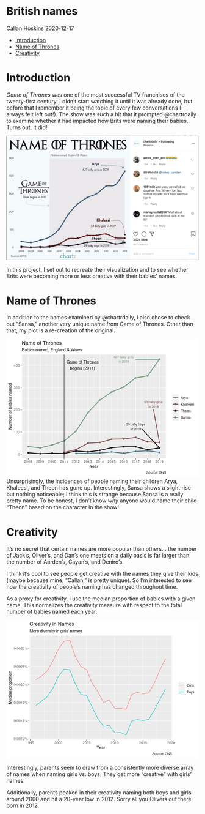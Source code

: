 British names
================
Callan Hoskins
2020-12-17

  - [Introduction](#introduction)
  - [Name of Thrones](#name-of-thrones)
  - [Creativity](#creativity)

# Introduction

*Game of Thrones* was one of the most successful TV franchises of the
twenty-first century. I didn’t start watching it until it was already
done, but before that I remember it being the topic of every few
conversations (I always felt left out\!). The show was such a hit that
it prompted @chartrdaily to examine whether it had impacted how Brits
were naming their babies. Turns out, it did\!

![Name of Thrones](./name_of_thrones.png)

In this project, I set out to recreate their visualization and to see
whether Brits were becoming more or less creative with their babies’
names.

# Name of Thrones

In addition to the names examined by @chartrdaily, I also chose to check
out “Sansa,” another very unique name from Game of Thrones. Other than
that, my plot is a re-creation of the original.

![](names_files/figure-gfm/unnamed-chunk-2-1.png)<!-- -->
Unsurprisingly, the incidences of people naming their children Arya,
Khaleesi, and Theon has gone up. Interestingly, Sansa shows a slight
rise but nothing noticeable; I think this is strange because Sansa is a
really pretty name. To be honest, I don’t know *why* anyone would name
their child “Theon” based on the character in the show\!

# Creativity

It’s no secret that certain names are more popular than others… the
number of Jack’s, Oliver’s, and Dan’s one meets on a daily basis is far
larger than the number of Aarden’s, Cayan’s, and Deniro’s.

I think it’s cool to see people get creative with the names they give
their kids (maybe because mine, “Callan,” is pretty unique). So I’m
interested to see how the creativity of people’s naming has changed
throughout time.

As a proxy for creativity, I use the median proportion of babies with a
given name. This normalizes the creativity measure with respect to the
total number of babies named each year.

![](names_files/figure-gfm/unnamed-chunk-3-1.png)<!-- -->

Interestingly, parents seem to draw from a consistently more diverse
array of names when naming girls vs. boys. They get more “creative” with
girls’ names.

Additionally, parents peaked in their creativity naming both boys and
girls around 2000 and hit a 20-year low in 2012. Sorry all you Olivers
out there born in 2012.
